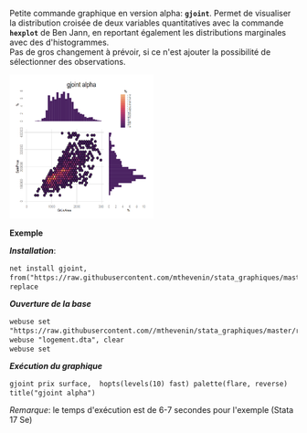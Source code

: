 Petite commande graphique en version alpha: **`gjoint`**. Permet de visualiser la distribution croisée de deux variables quantitatives avec la commande **`hexplot`** de Ben Jann, en reportant également les distributions marginales avec des d'histogrammes.  
Pas de gros changement à prévoir, si ce n'est ajouter la possibilité de sélectionner des observations.  


<img src="g1.png" width=50%>

**Exemple**

***Installation***:

```{r eval=FALSE}
net install gjoint, from("https://raw.githubusercontent.com/mthevenin/stata_graphiques/master/ressources/gjoint/") replace
```

***Ouverture de la base***

```{r eval=FALSE}
webuse set  "https://raw.githubusercontent.com//mthevenin/stata_graphiques/master/ressources/gjoint"
webuse "logement.dta", clear
webuse set
```

***Exécution du graphique***

```{r eval=FALSE}
gjoint prix surface,  hopts(levels(10) fast) palette(flare, reverse) title("gjoint alpha")
```


*Remarque*: le temps d'exécution est de 6-7 secondes pour l'exemple (Stata 17 Se)
